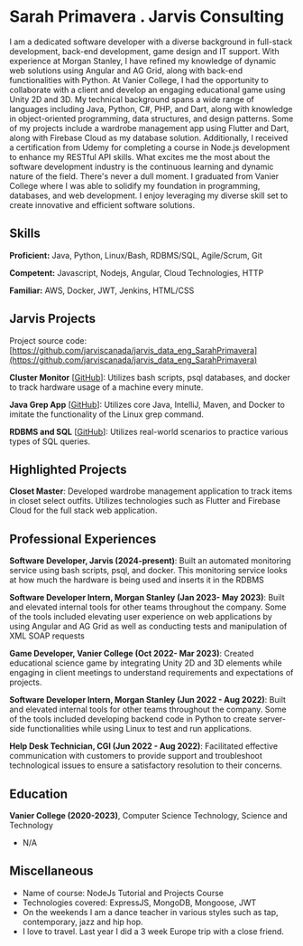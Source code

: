 # Sarah Primavera . Jarvis Consulting

I am a dedicated software developer with a diverse background in full-stack development, back-end development, game design and IT support. With experience at Morgan Stanley, I have refined my knowledge of dynamic web solutions using Angular and AG Grid, along with back-end functionalities with Python. At Vanier College, I had the opportunity to collaborate with a client and develop an engaging educational game using Unity 2D and 3D. My technical background spans a wide range of languages including Java, Python, C#, PHP, and Dart, along with knowledge in object-oriented programming, data structures, and design patterns. Some of my projects include a wardrobe management app using Flutter and Dart, along with Firebase Cloud as my database solution. Additionally, I received a certification from Udemy for completing a course in Node.js development to enhance my RESTful API skills. What excites me the most about the software development industry is the continuous learning and dynamic nature of the field. There's never a dull moment. I graduated from Vanier College where I was able to solidify my foundation in programming, databases, and web development. I enjoy leveraging my diverse skill set to create innovative and efficient software solutions.

## Skills

**Proficient:** Java, Python, Linux/Bash, RDBMS/SQL, Agile/Scrum, Git

**Competent:** Javascript, Nodejs, Angular, Cloud Technologies, HTTP

**Familiar:** AWS, Docker, JWT, Jenkins, HTML/CSS

## Jarvis Projects

Project source code: [https://github.com/jarviscanada/jarvis_data_eng_SarahPrimavera](https://github.com/jarviscanada/jarvis_data_eng_SarahPrimavera)


**Cluster Monitor** [[GitHub](https://github.com/jarviscanada/jarvis_data_eng_SarahPrimavera/tree/master/linux_sql)]: Utilizes bash scripts, psql databases, and docker to track hardware usage of a machine every minute.

**Java Grep App** [[GitHub](https://github.com/jarviscanada/jarvis_data_eng_SarahPrimavera/tree/mastercore_java/grep)]: Utilizes core Java, IntelliJ, Maven, and Docker to imitate the functionality of the Linux grep command.

**RDBMS and SQL** [[GitHub](https://github.com/jarviscanada/jarvis_data_eng_SarahPrimavera/tree/master/sql)]: Utilizes real-world scenarios to practice various types of SQL queries.


## Highlighted Projects
**Closet Master**: Developed wardrobe management application to track items in closet select outfits. Utilizes technologies such as Flutter and Firebase Cloud for the full stack web application.


## Professional Experiences

**Software Developer, Jarvis (2024-present)**: Built an automated monitoring service using bash scripts, psql, and docker. This monitoring service looks at how much the hardware is being used and inserts it in the RDBMS

**Software Developer Intern, Morgan Stanley (Jan 2023- May 2023)**: Built and elevated internal tools for other teams throughout the company. Some of the tools included elevating user experience on web applications by using Angular and AG Grid as well as conducting tests and manipulation of XML SOAP requests

**Game Developer, Vanier College (Oct 2022- Mar 2023)**: Created educational science game by integrating Unity 2D and 3D elements while engaging in client meetings to understand requirements and expectations of projects.

**Software Developer Intern, Morgan Stanley (Jun 2022 - Aug 2022)**: Built and elevated internal tools for other teams throughout the company. Some of the tools included developing backend code in Python to create server-side functionalities while using Linux to test and run applications.

**Help Desk Technician, CGI (Jun 2022 - Aug 2022)**: Facilitated effective communication with customers to provide support and troubleshoot technological issues to ensure a satisfactory resolution to their concerns. 


## Education
**Vanier College (2020-2023)**, Computer Science Technology, Science and Technology
- N/A


## Miscellaneous
- Name of course: NodeJs Tutorial and Projects Course
- Technologies covered: ExpressJS, MongoDB, Mongoose, JWT
- On the weekends I am a dance teacher in various styles such as tap, contemporary, jazz and hip hop.
- I love to travel. Last year I did a 3 week Europe trip with a close friend.